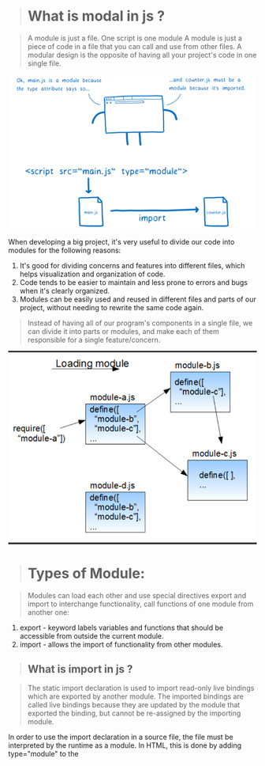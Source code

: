 > # What is modal in js ?

  >A module is just a file. One script is one module
  >A module is just a piece of code in a file that you can call and use from other files. A modular design is the opposite of having all your project's code in one single file.

![](/26_parse_goal.png)

When developing a big project, it's very useful to divide our code into modules for the following reasons:

1. It's good for dividing concerns and features into different files, which helps visualization and organization of code.
2. Code tends to be easier to maintain and less prone to errors and bugs when it's clearly organized.
3. Modules can be easily used and reused in different files and parts of our project, without needing to rewrite the same code again.

>Instead of having all of our program's components in a single file, we can divide it into parts or modules, and make each of them responsible for a single feature/concern.

![](/Screenshot_6.png)

># Types of Module: 

 >Modules can load each other and use special directives export and import to interchange functionality, call functions of one module from another one:

1. export - keyword labels variables and functions that should be accessible from outside the current module.
2. import - allows the import of functionality from other modules.

>## What is import in js ?

 >The static import declaration is used to import read-only live bindings which are exported by another module. The imported bindings are called live bindings because they are updated by the module that exported the binding, but cannot be re-assigned by the importing module.

In order to use the import declaration in a source file, the file must be interpreted by the runtime as a module. In HTML, this is done by adding type="module" to the <script> tag. Modules are automatically interpreted in strict mode.

![](/Screenshot_7.png)

>## What is export in js ?

 >What is export?
The export statement is used when creating JavaScript modules to export functions, objects, or primitive values from the module so they can be used by other programs with the import statement.

So basically it is used in a JavaScript files to make objects visible to other files (modules).

![](/Screenshot_8.png)